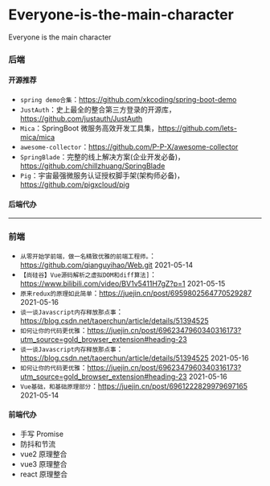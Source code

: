 # Everyone-is-the-main-character
Everyone is the main character

### 后端

#### 开源推荐
- `spring demo合集`：https://github.com/xkcoding/spring-boot-demo
- `JustAuth`：史上最全的整合第三方登录的开源库，https://github.com/justauth/JustAuth
- `Mica`：SpringBoot 微服务高效开发工具集，https://github.com/lets-mica/mica
- `awesome-collector`：https://github.com/P-P-X/awesome-collector
- `SpringBlade`：完整的线上解决方案(企业开发必备)，https://github.com/chillzhuang/SpringBlade
- `Pig`：宇宙最强微服务认证授权脚手架(架构师必备)，https://github.com/pigxcloud/pig
#### 后端代办

-----------------------------------------------------------
### 前端

- `从零开始学前端，做一名精致优雅的前端工程师。`：https://github.com/qianguyihao/Web.git 2021-05-14
- `【尚硅谷】Vue源码解析之虚拟DOM和diff算法]`：https://www.bilibili.com/video/BV1v5411H7gZ?p=1 2021-05-15
- `原来redux的原理如此简单`：https://juejin.cn/post/6959802564770529287 2021-05-16
- `谈一谈Javascript内存释放那点事`：https://blog.csdn.net/taoerchun/article/details/51394525
- `如何让你的代码更优雅`：https://juejin.cn/post/6962347960340316173?utm_source=gold_browser_extension#heading-23
- `谈一谈Javascript内存释放那点事`：https://blog.csdn.net/taoerchun/article/details/51394525 2021-05-16
- `如何让你的代码更优雅`：https://juejin.cn/post/6962347960340316173?utm_source=gold_browser_extension#heading-23 2021-05-16
- `Vue基础，和基础原理部分`：https://juejin.cn/post/6961222829979697165 2021-05-14

#### 前端代办

- 手写 Promise
- 防抖和节流
- vue2 原理整合
- vue3 原理整合
- react 原理整合
